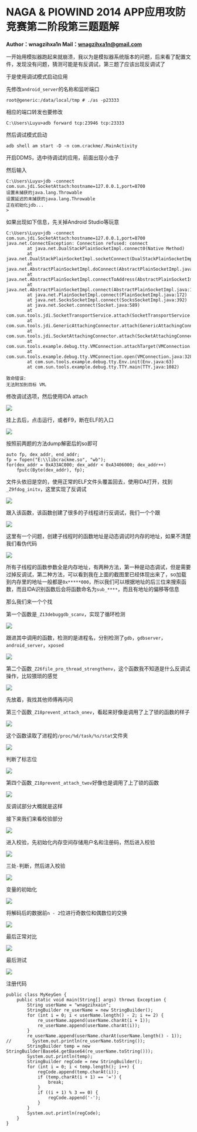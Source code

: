 # NAGA & PIOWIND 2014 APP应用攻防竞赛第二阶段第三题题解

**Author：wnagzihxa1n
Mail：wnagzihxa1n@gmail.com**

一开始用模拟器跑起来就崩溃，我以为是模拟器系统版本的问题，后来看了配置文件，发现没有问题，猜测可能是有反调试，第三题了应该出现反调试了

于是使用调试模式启动应用

先修改`android_server`的名称和监听端口
```
root@generic:/data/local/tmp # ./as -p23333
```

相应的端口转发也要修改
```
C:\Users\Luyu>adb forward tcp:23946 tcp:23333
```

然后调试模式启动
```
adb shell am start -D -n com.crackme/.MainActivity
```

开启DDMS，选中待调试的应用，前面出现小虫子

然后输入
```
C:\Users\Luyu>jdb -connect com.sun.jdi.SocketAttach:hostname=127.0.0.1,port=8700
设置未捕获的java.lang.Throwable
设置延迟的未捕获的java.lang.Throwable
正在初始化jdb...
>
```

如果出现如下信息，先关掉Android Studio等玩意
```
C:\Users\Luyu>jdb -connect com.sun.jdi.SocketAttach:hostname=127.0.0.1,port=8700
java.net.ConnectException: Connection refused: connect
        at java.net.DualStackPlainSocketImpl.connect0(Native Method)
        at java.net.DualStackPlainSocketImpl.socketConnect(DualStackPlainSocketImpl.java:79)
        at java.net.AbstractPlainSocketImpl.doConnect(AbstractPlainSocketImpl.java:350)
        at java.net.AbstractPlainSocketImpl.connectToAddress(AbstractPlainSocketImpl.java:206)
        at java.net.AbstractPlainSocketImpl.connect(AbstractPlainSocketImpl.java:188)
        at java.net.PlainSocketImpl.connect(PlainSocketImpl.java:172)
        at java.net.SocksSocketImpl.connect(SocksSocketImpl.java:392)
        at java.net.Socket.connect(Socket.java:589)
        at com.sun.tools.jdi.SocketTransportService.attach(SocketTransportService.java:222)
        at com.sun.tools.jdi.GenericAttachingConnector.attach(GenericAttachingConnector.java:116)
        at com.sun.tools.jdi.SocketAttachingConnector.attach(SocketAttachingConnector.java:90)
        at com.sun.tools.example.debug.tty.VMConnection.attachTarget(VMConnection.java:519)
        at com.sun.tools.example.debug.tty.VMConnection.open(VMConnection.java:328)
        at com.sun.tools.example.debug.tty.Env.init(Env.java:63)
        at com.sun.tools.example.debug.tty.TTY.main(TTY.java:1082)

致命错误:
无法附加到目标 VM。
```

修改调试选项，然后使用IDA attach

![](Image/1.png)

挂上去后，点击运行，或者F9，断在ELF的入口

![](Image/2.png)

按照前两题的方法dump解密后的so即可
```
auto fp, dex_addr, end_addr;  
fp = fopen("E:\\libcrackme.so", "wb");  
for(dex_addr = 0xA33AC000; dex_addr < 0xA3406000; dex_addr++)
    fputc(Byte(dex_addr), fp);
```

文件头依旧是空的，使用正常的ELF文件头覆盖回去，使用IDA打开，找到` _Z9fdog_initv`，这里实现了反调试

![](Image/3.png)

跟入该函数，该函数创建了很多的子线程进行反调试，我们一个个跟

![](Image/4.png)

这里有一个问题，创建子线程时的函数地址是动态调试时内存的地址，如果不清楚我们看伪代码

![](Image/5.png)

所有子线程的函数参数全是内存地址，有两种方法，第一种是动态调试，但是需要过掉反调试，第二种方法，可以看到我在上面的截图里已经体现出来了，so加载到内存里的地址一般都是`0x*****000`，所以我们可以根据地址的后三位来搜索函数，而且IDA识别函数后会将函数命名为`sub_****`，而且有地址的偏移等信息

那么我们来一个个找

第一个函数是`_Z13debuggdb_scanv`，实现了循环检测

![](Image/6.png)

跟进其中调用的函数，检测的是进程名，分别检测了`gdb`，`gdbserver`，`android_server`，`xposed`

![](Image/7.png)

第二个函数`_Z26file_pro_thread_strengthenv`，这个函数我不知道是什么反调试操作，比较猥琐的感觉

![](Image/8.png)

先放着，我找其他师傅再问问

第三个函数`_Z18prevent_attach_onev`，看起来好像是调用了上了锁的函数的样子

![](Image/9.png)

这个函数读取了进程的`/proc/%d/task/%s/stat`文件夹

![](Image/10.png)

判断了标志位

![](Image/11.png)

第四个函数`_Z18prevent_attach_twov`好像也是调用了上了锁的函数

![](Image/12.png)

反调试部分大概就是这样

接下来我们来看校验部分

![](Image/13.png)

进入校验，先初始化内存空间存储用户名和注册码，然后进入校验

![](Image/14.png)

三处`-`判断，然后进入校验

![](Image/15.png)

变量的初始化

![](Image/16.png)

将解码后的数据前`n - 2`位进行奇数位和偶数位的交换

![](Image/17.png)

最后正常对比

![](Image/18.png)

最后测试

![](Image/19.png)

注册代码
```
public class MyKeyGen {
    public static void main(String[] args) throws Exception {
        String userName = "wnagzihxain";
        StringBuilder re_userName = new StringBuilder();
        for (int i = 0; i < userName.length() - 2; i += 2) {
            re_userName.append(userName.charAt(i + 1));
            re_userName.append(userName.charAt(i));
        }
        re_userName.append(userName.charAt(userName.length() - 1));
//        System.out.println(re_userName.toString());
        StringBuilder temp = new StringBuilder(Base64.getBase64(re_userName.toString()));
        System.out.println(temp);
        StringBuilder regCode = new StringBuilder();
        for (int i = 0; i < temp.length(); i++) {
            regCode.append(temp.charAt(i));
            if (temp.charAt(i + 1) == '=') {
                break;
            }
            if ((i + 1) % 3 == 0) {
                regCode.append('-');
            }
        }
        System.out.println(regCode);
    }
}
```

